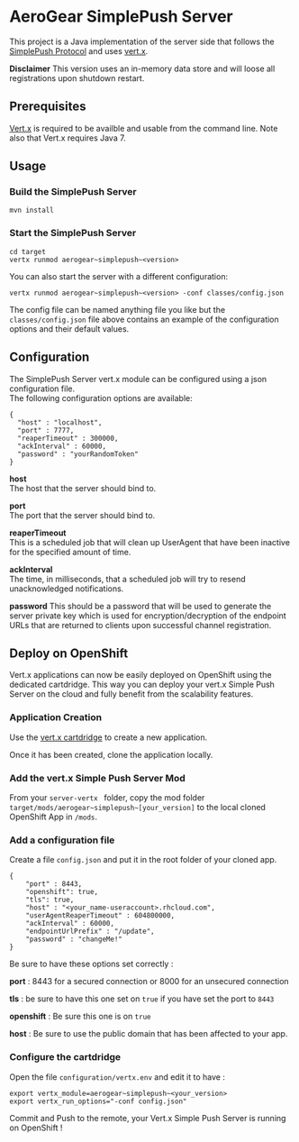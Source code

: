 # AeroGear SimplePush Server
This project is a Java implementation of the server side that follows the [SimplePush Protocol](https://wiki.mozilla.org/WebAPI/SimplePush/Protocol)
and uses [vert.x](http://vertx.io/).

__Disclaimer__ This version uses an in-memory data store and will loose all registrations upon shutdown restart.   

## Prerequisites 
[Vert.x](http://vertx.io/downloads.html) is required to be availble and usable from the command line. 
Note also that Vert.x requires Java 7.

## Usage

### Build the SimplePush Server

    mvn install

### Start the SimplePush Server

    cd target
    vertx runmod aerogear~simplepush~<version>
    
You can also start the server with a different configuration:

    vertx runmod aerogear~simplepush~<version> -conf classes/config.json

The config file can be named anything file you like but the ```classes/config.json``` file above contains an example of the configuration 
options and their default values.    

## Configuration
The SimplePush Server vert.x module can be configured using a json configuration file.  
The following configuration options are available:

    {
      "host" : "localhost",
      "port" : 7777,
      "reaperTimeout" : 300000,
      "ackInterval" : 60000,
      "password" : "yourRandomToken"
    }
    
__host__    
The host that the server should bind to.
    
__port__  
The port that the server should bind to.

__reaperTimeout__  
This is a scheduled job that will clean up UserAgent that have been inactive for the specified amount of time.

__ackInterval__  
The time, in milliseconds, that a scheduled job will try to resend unacknowledged notifications.    

__password__
This should be a password that will be used to generate the server private key which is used for  encryption/decryption
of the endpoint URLs that are returned to clients upon successful channel registration.

## Deploy on OpenShift

Vert.x applications can now be easily deployed on OpenShift using the dedicated cartdridge. This way you can deploy your vert.x Simple Push Server on the cloud and fully benefit from the scalability features.

### Application Creation

Use the [vert.x cartdridge](https://openshift.redhat.com/app/console/application_type/cart!jboss-vertx-2.1) to create a new application.

Once it has been created, clone the application locally.

### Add the vert.x Simple Push Server Mod

From your ```server-vertx ``` folder, copy the mod folder ``` target/mods/aerogear~simplepush~[your_version] ``` to the local cloned OpenShift App in ``` /mods ```. 

### Add a configuration file

Create a file ``` config.json ``` and put it in the root folder of your cloned app. 


```
{
    "port" : 8443,
    "openshift": true,
    "tls": true,  
    "host" : "<your_name-useraccount>.rhcloud.com",
    "userAgentReaperTimeout" : 604800000,
    "ackInterval" : 60000,
    "endpointUrlPrefix" : "/update",
    "password" : "changeMe!"
}

```
Be sure to have these options set correctly : 

__port__ : 8443 for a secured connection or 8000 for an unsecured connection

__tls__ : be sure to have this one set on ``` true ``` if you have set the port to ``` 8443 ```

__openshift__ : Be sure this one is on ``` true ```

__host__ : Be sure to use the public domain that has been affected to your app.


### Configure the cartdridge 

Open the file ``` configuration/vertx.env ``` and edit it to have : 

```
export vertx_module=aerogear~simplepush~<your_version>
export vertx_run_options="-conf config.json"

```

Commit and Push to the remote, your Vert.x Simple Push Server is running on OpenShift ! 



